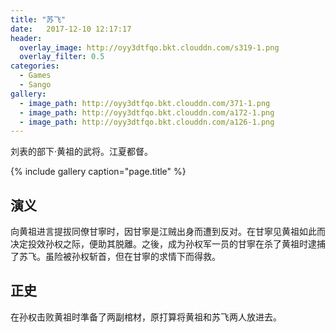 ```yaml
---
title: "苏飞"
date:   2017-12-10 12:17:17
header:
  overlay_image: http://oyy3dtfqo.bkt.clouddn.com/s319-1.png
  overlay_filter: 0.5
categories:
  - Games
  - Sango
gallery:
  - image_path: http://oyy3dtfqo.bkt.clouddn.com/371-1.png
  - image_path: http://oyy3dtfqo.bkt.clouddn.com/a172-1.png
  - image_path: http://oyy3dtfqo.bkt.clouddn.com/a126-1.png
---
```


刘表的部下·黄祖的武将。江夏都督。

{% include gallery caption="page.title" %}

## 演义

向黄祖进言提拔同僚甘寧时，因甘寧是江贼出身而遭到反对。在甘寧见黄祖如此而决定投效孙权之际，便助其脱離。之後，成为孙权军一员的甘寧在杀了黄祖时逮捕了苏飞。虽险被孙权斩首，但在甘寧的求情下而得救。

## 正史

在孙权击败黄祖时準备了两副棺材，原打算将黄祖和苏飞两人放进去。